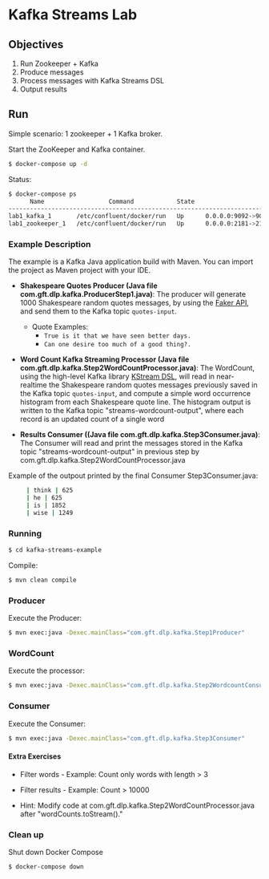 # Kafka Streams Lab

## Objectives

 1) Run Zookeeper + Kafka
 2) Produce messages
 3) Process messages with Kafka Streams DSL
 4) Output results
 
## Run
Simple scenario: 1 zookeeper + 1 Kafka broker.

Start the ZooKeeper and Kafka container.

```sh
$ docker-compose up -d
```

Status: 

```sh
$ docker-compose ps
      Name                  Command            State                     Ports
-------------------------------------------------------------------------------------------------
lab1_kafka_1       /etc/confluent/docker/run   Up      0.0.0.0:9092->9092/tcp
lab1_zookeeper_1   /etc/confluent/docker/run   Up      0.0.0.0:2181->2181/tcp, 2888/tcp, 3888/tcp
```
 
### Example Description

The example is a Kafka Java application build with Maven. You can import the project as Maven project with your IDE. 

* **Shakespeare Quotes Producer (Java file com.gft.dlp.kafka.ProducerStep1.java)**: The producer will generate 1000 Shakespeare random quotes messages, 
by using the [Faker API](https://github.com/DiUS/java-faker), and send them to the Kafka topic `quotes-input`.
  * Quote Examples: 
    * `True is it that we have seen better days.`
    * `Can one desire too much of a good thing?.`

* **Word Count Kafka Streaming Processor (Java file com.gft.dlp.kafka.Step2WordCountProcessor.java)**: The WordCount,
using the high-level Kafka library [KStream DSL](https://docs.confluent.io/current/streams/developer-guide/dsl-api.html),
will read in near-realtime the Shakespeare random quotes messages previously saved in the Kafka topic `quotes-input`, 
and compute a simple word occurrence histogram from each Shakespeare quote line. 
The histogram output is written to the Kafka topic "streams-wordcount-output", where each record is an updated count of a single word

* **Results Consumer ((Java file com.gft.dlp.kafka.Step3Consumer.java)**: The Consumer will read and print the messages
stored in the Kafka topic "streams-wordcount-output" in previous step by com.gft.dlp.kafka.Step2WordCountProcessor.java

Example of the outpout printed by the final Consumer Step3Consumer.java: 

```sh
     | think | 625
     | he | 625
     | is | 1852
     | wise | 1249
```

### Running

```sh
$ cd kafka-streams-example 
```

Compile: 

```sh
$ mvn clean compile
```

###  Producer

Execute the Producer:

```sh
$ mvn exec:java -Dexec.mainClass="com.gft.dlp.kafka.Step1Producer"
``` 

###  WordCount

Execute the processor:

```sh
$ mvn exec:java -Dexec.mainClass="com.gft.dlp.kafka.Step2WordcountConsumer"
``` 

###  Consumer

Execute the Consumer:

```sh
$ mvn exec:java -Dexec.mainClass="com.gft.dlp.kafka.Step3Consumer"
```
 

#### Extra Exercises

* Filter words - Example: Count only words with length > 3

* Filter results - Example: Count > 10000

* Hint: Modify code at com.gft.dlp.kafka.Step2WordCountProcessor.java after "wordCounts.toStream()."

 

 

### Clean up

Shut down Docker Compose

```sh
$ docker-compose down
```


